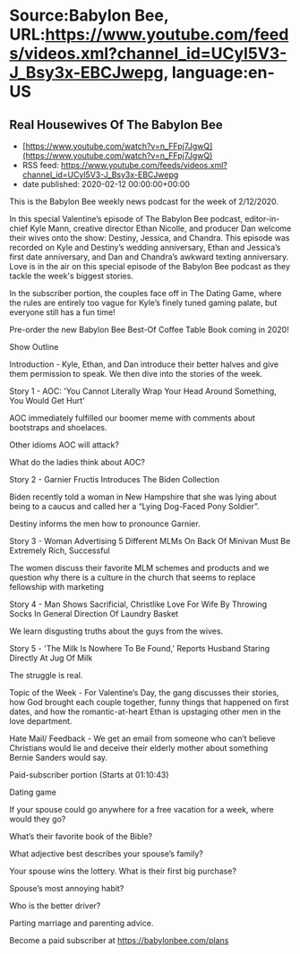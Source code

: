 # Source:Babylon Bee, URL:https://www.youtube.com/feeds/videos.xml?channel_id=UCyl5V3-J_Bsy3x-EBCJwepg, language:en-US

## Real Housewives Of The Babylon Bee
 - [https://www.youtube.com/watch?v=n_FFpj7JgwQ](https://www.youtube.com/watch?v=n_FFpj7JgwQ)
 - RSS feed: https://www.youtube.com/feeds/videos.xml?channel_id=UCyl5V3-J_Bsy3x-EBCJwepg
 - date published: 2020-02-12 00:00:00+00:00

This is the Babylon Bee weekly news podcast for the week of 2/12/2020. 

 In this special Valentine’s episode of The Babylon Bee podcast, editor-in-chief Kyle Mann, creative director Ethan Nicolle, and producer Dan welcome their wives onto the show: Destiny, Jessica, and Chandra.  This episode was recorded on Kyle and Destiny’s wedding anniversary, Ethan and Jessica’s first date anniversary, and Dan and Chandra’s awkward texting anniversary. Love is in the air on this special episode of the Babylon Bee podcast as they tackle the week's biggest stories.

 In the subscriber portion, the couples face off in The Dating Game, where the rules are entirely too vague for Kyle’s finely tuned gaming palate, but everyone still has a fun time!

  Pre-order the new Babylon Bee Best-Of Coffee Table Book coming in 2020!

 Show Outline

 Introduction - Kyle, Ethan, and Dan introduce their better halves and give them permission to speak. We then dive into the stories of the week.

 Story 1 -  AOC: 'You Cannot Literally Wrap Your Head Around Something, You Would Get Hurt'

   AOC immediately fulfilled our  boomer meme with comments about bootstraps and shoelaces. 

   Other idioms AOC will attack?

   What do the ladies think about AOC? 

   Story 2 -  Garnier Fructis Introduces The Biden Collection

   Biden recently told a woman in New Hampshire that she was lying about being to a caucus and called her a “Lying Dog-Faced Pony Soldier”. 

   Destiny informs the men how to pronounce Garnier.

   Story 3 -  Woman Advertising 5 Different MLMs On Back Of Minivan Must Be Extremely Rich, Successful

   The women discuss their favorite MLM schemes and products and we question why there is a culture in the church that seems to replace fellowship with marketing

   Story 4 -  Man Shows Sacrificial, Christlike Love For Wife By Throwing Socks In General Direction Of Laundry Basket 

   We learn disgusting truths about the guys from the wives.

   Story 5 -  'The Milk Is Nowhere To Be Found,' Reports Husband Staring Directly At Jug Of Milk

   The struggle is real.

   Topic of the Week -  For Valentine’s Day, the gang discusses their stories, how God brought each couple together, funny things that happened on first dates, and how the romantic-at-heart Ethan is upstaging other men in the love department.

 Hate Mail/ Feedback - We get an email from someone who can’t believe Christians would lie and deceive their elderly mother about something Bernie Sanders would say.

 Paid-subscriber portion (Starts at 01:10:43)

 Dating game

   If your spouse could go anywhere for a free vacation for a week, where would they go?

   What’s their favorite book of the Bible?

   What adjective best describes your spouse’s family?

   Your spouse wins the lottery. What is their first big purchase?

   Spouse’s most annoying habit?

   Who is the better driver?

   Parting marriage and parenting advice.

 Become a paid subscriber at https://babylonbee.com/plans

